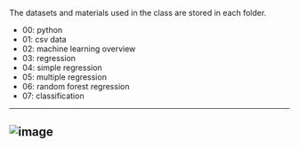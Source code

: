 The datasets and materials used in the class are stored in each folder.
* 00: python
* 01: csv data
* 02: machine learning overview
* 03: regression
* 04: simple regression
* 05: multiple regression
* 06: random forest regression
* 07: classification
---
![image](https://user-images.githubusercontent.com/130117169/232673267-0b6ce894-7030-4245-9c69-a2d1ccc75e1b.png)
---
